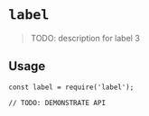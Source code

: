 # `label`

> TODO: description for label 3

## Usage

```
const label = require('label');

// TODO: DEMONSTRATE API
```
